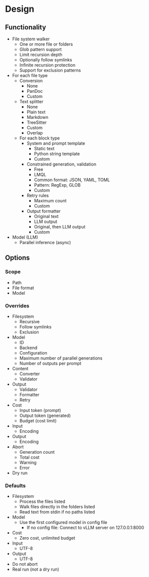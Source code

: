 # Design

## Functionality

- File system walker
  - One or more file or folders
  - Glob pattern support
  - Limit recursion depth
  - Optionally follow symlinks
  - Infinite recursion protection
  - Support for exclusion patterns
- For each file type
  - Conversion
    - None
    - PanDoc
    - Custom
  - Text splitter
    - None 
    - Plain text
    - Markdown
    - TreeSitter
    - Custom
    - Overlap
  - For each block type
    - System and prompt template
      - Static text
      - Python string template
      - Custom
    - Constrained generation, validation
      - Free 
      - LMQL
      - Common format: JSON, YAML, TOML
      - Pattern: RegExp, GLOB
      - Custom
    - Retry rules
      - Maximum count
      - Custom
    - Output formatter
      - Original text
      - LLM output
      - Original, then LLM output
      - Custom
- Model (LLM)
  - Parallel inference (async)

## Options

### Scope

- Path
- File format
- Model

### Overrides

- Filesystem
  - Recursive
  - Follow symlinks
  - Exclusion
- Model
  - ID
  - Backend
  - Configuration
  - Maximum number of parallel generations
  - Number of outputs per prompt
- Content
  - Converter
  - Validator
- Output
  - Validator
  - Formatter 
  - Retry
- Cost
  - Input token (prompt)
  - Output token (generated)
  - Budget (cost limit)
- Input
  - Encoding
- Output
  - Encoding
- Abort
  - Generation count
  - Total cost
  - Warning
  - Error
- Dry run

### Defaults

- Filesystem
  - Process the files listed
  - Walk files directly in the folders listed 
  - Read text from stdin if no paths listed
- Model
  - Use the first configured model in config file
    - If no config file: Connect to vLLM server on 127.0.0.1:8000
- Cost
  - Zero cost, unlimited budget
- Input
  - UTF-8
- Output
    - UTF-8
- Do not abort
- Real run (not a dry run)
